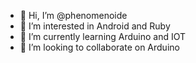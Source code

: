 - 👋 Hi, I’m @phenomenoide
- 👀 I’m interested in Android and Ruby
- 🌱 I’m currently learning Arduino and IOT
- 💞️ I’m looking to collaborate on Arduino

<!---
phenomenoide/phenomenoide is a ✨ special ✨ repository because its `README.md` (this file) appears on your GitHub profile.
You can click the Preview link to take a look at your changes.
--->
